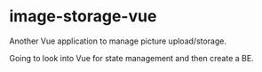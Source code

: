 # image-storage-vue
Another Vue application to manage picture upload/storage.

Going to look into Vue for state management and then create a BE.
